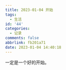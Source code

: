 ```yaml
---
title: 2023-01-04 开始
tags:
  - 生活
id: '44'
categories:
  - 记录
comments: false
abbrlink: fb201a71
date: 2023-01-04 14:40:18
---
```


一定是一个好的开始。